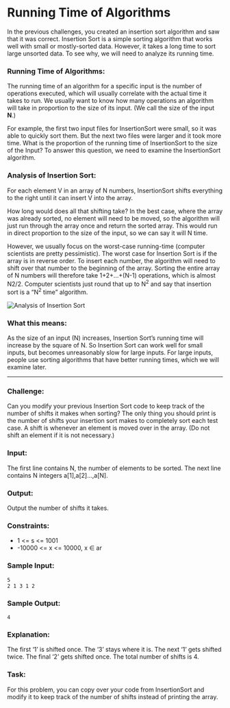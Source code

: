 Running Time of Algorithms
==========================

In the previous challenges, you created an insertion sort algorithm and saw that it was correct. Insertion Sort is a simple sorting algorithm that works well with small or mostly-sorted data. However, it takes a long time to sort large unsorted data. To see why, we will need to analyze its running time.

### Running Time of Algorithms:

The running time of an algorithm for a specific input is the number of operations executed, which will usually correlate with the actual time it takes to run. We usually want to know how many operations an algorithm will take in proportion to the size of its input. (We call the size of the input **N**.)

For example, the first two input files for InsertionSort were small, so it was able to quickly sort them. But the next two files were larger and it took more time. What is the proportion of the running time of InsertionSort to the size of the Input? To answer this question, we need to examine the InsertionSort algorithm.

### Analysis of Insertion Sort:

For each element V in an array of N numbers, InsertionSort shifts everything to the right until it can insert V into the array.

How long would does all that shifting take?
In the best case, where the array was already sorted, no element will need to be moved, so the algorithm will just run through the array once and return the sorted array. This would run in direct proportion to the size of the input, so we can say it will N time.

However, we usually focus on the worst-case running-time (computer scientists are pretty pessimistic). The worst case for Insertion Sort is if the array is in reverse order. To insert each number, the algorithm will need to shift over that number to the beginning of the array. Sorting the entire array of N numbers will therefore take 1+2+…+(N-1) operations, which is almost N2/2. Computer scientists just round that up to N<sup>2</sup> and say that insertion sort is a “N<sup>2</sup> time” algorithm.

![Analysis of Insertion Sort](https://s3.amazonaws.com/hr-challenge-images/insertion-sort/InsertionSortRunningTime-small.png)

### What this means:

As the size of an input (N) increases, Insertion Sort’s running time will increase by the square of N. So Insertion Sort can work well for small inputs, but becomes unreasonably slow for large inputs. For large inputs, people use sorting algorithms that have better running times, which we will examine later.

-----

### Challenge:

Can you modify your previous Insertion Sort code to keep track of the number of shifts it makes when sorting? The only thing you should print is the number of shifts your insertion sort makes to completely sort each test case. A shift is whenever an element is moved over in the array. (Do not shift an element if it is not necessary.)

### Input:

The first line contains N, the number of elements to be sorted. The next line contains N integers a[1],a[2]…,a[N].

### Output:

Output the number of shifts it takes.

### Constraints:

* 1 <= s <= 1001
* -10000 <= x <= 10000, x ∈ ar

### Sample Input:

    5
    2 1 3 1 2

### Sample Output:

    4

### Explanation:

The first ‘1’ is shifted once. The ‘3’ stays where it is. The next ‘1’ gets shifted twice. The final ‘2’ gets shifted once. The total number of shifts is 4.

### Task:

For this problem, you can copy over your code from InsertionSort and modify it to keep track of the number of shifts instead of printing the array.
